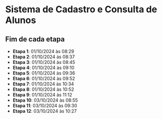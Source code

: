 # Sistema de Cadastro e Consulta de Alunos

## Fim de cada etapa
- **Etapa 1**: 01/10/2024 às 08:29
- **Etapa 2**:  01/10/2024 às 08:37
- **Etapa 3**:  01/10/2024 às 08:45
- **Etapa 4**:  01/10/2024 às 09:10
- **Etapa 5**:  01/10/2024 às 09:36
- **Etapa 6**:  01/10/2024 às 09:52
- **Etapa 7**:  01/10/2024 às 10:34
- **Etapa 8**:  01/10/2024 às 10:52
- **Etapa 9**:  01/10/2024 às 11:12
- **Etapa 10**:  03/10/2024 às 08:55
- **Etapa 11**:  03/10/2024 às 09:30
- **Etapa 12**:  03/10/2024 às 10:27
